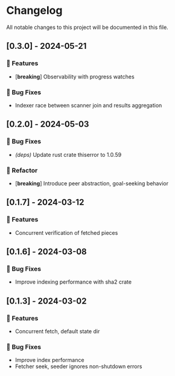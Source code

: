 # Changelog

All notable changes to this project will be documented in this file.

<!-- generated by git-cliff -->
<!-- generated by git-cliff -->
## [0.3.0] - 2024-05-21

### 🚀 Features

- [**breaking**] Observability with progress watches

### 🐛 Bug Fixes

- Indexer race between scanner join and results aggregation

<!-- generated by git-cliff -->
## [0.2.0] - 2024-05-03

### 🐛 Bug Fixes

- *(deps)* Update rust crate thiserror to 1.0.59

### 🚜 Refactor

- [**breaking**] Introduce peer abstraction, goal-seeking behavior

<!-- generated by git-cliff -->
<!-- generated by git-cliff -->
<!-- generated by git-cliff -->
<!-- generated by git-cliff -->
<!-- generated by git-cliff -->
## [0.1.7] - 2024-03-12

### 🚀 Features

- Concurrent verification of fetched pieces

<!-- generated by git-cliff -->
## [0.1.6] - 2024-03-08

### 🐛 Bug Fixes

- Improve indexing performance with sha2 crate

<!-- generated by git-cliff -->
<!-- generated by git-cliff -->
<!-- generated by git-cliff -->
## [0.1.3] - 2024-03-02

### 🚀 Features

- Concurrent fetch, default state dir

### 🐛 Bug Fixes

- Improve index performance
- Fetcher seek, seeder ignores non-shutdown errors

<!-- generated by git-cliff -->
<!-- generated by git-cliff -->
<!-- generated by git-cliff -->

